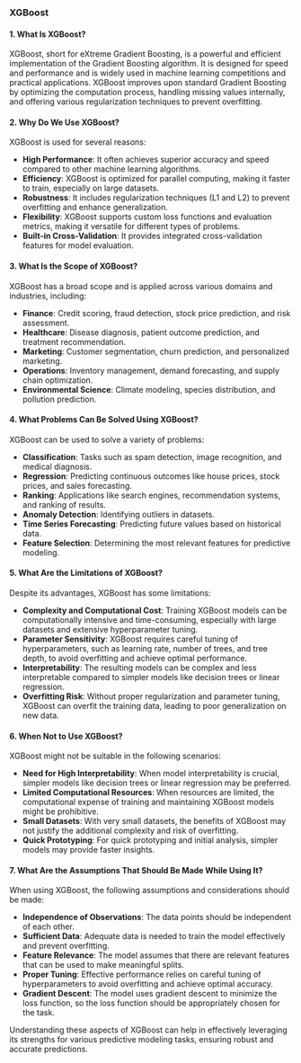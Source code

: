 ### XGBoost

#### 1. What Is XGBoost?

XGBoost, short for eXtreme Gradient Boosting, is a powerful and efficient implementation of the Gradient Boosting algorithm. It is designed for speed and performance and is widely used in machine learning competitions and practical applications. XGBoost improves upon standard Gradient Boosting by optimizing the computation process, handling missing values internally, and offering various regularization techniques to prevent overfitting.

#### 2. Why Do We Use XGBoost?

XGBoost is used for several reasons:

- **High Performance**: It often achieves superior accuracy and speed compared to other machine learning algorithms.
- **Efficiency**: XGBoost is optimized for parallel computing, making it faster to train, especially on large datasets.
- **Robustness**: It includes regularization techniques (L1 and L2) to prevent overfitting and enhance generalization.
- **Flexibility**: XGBoost supports custom loss functions and evaluation metrics, making it versatile for different types of problems.
- **Built-in Cross-Validation**: It provides integrated cross-validation features for model evaluation.

#### 3. What Is the Scope of XGBoost?

XGBoost has a broad scope and is applied across various domains and industries, including:

- **Finance**: Credit scoring, fraud detection, stock price prediction, and risk assessment.
- **Healthcare**: Disease diagnosis, patient outcome prediction, and treatment recommendation.
- **Marketing**: Customer segmentation, churn prediction, and personalized marketing.
- **Operations**: Inventory management, demand forecasting, and supply chain optimization.
- **Environmental Science**: Climate modeling, species distribution, and pollution prediction.

#### 4. What Problems Can Be Solved Using XGBoost?

XGBoost can be used to solve a variety of problems:

- **Classification**: Tasks such as spam detection, image recognition, and medical diagnosis.
- **Regression**: Predicting continuous outcomes like house prices, stock prices, and sales forecasting.
- **Ranking**: Applications like search engines, recommendation systems, and ranking of results.
- **Anomaly Detection**: Identifying outliers in datasets.
- **Time Series Forecasting**: Predicting future values based on historical data.
- **Feature Selection**: Determining the most relevant features for predictive modeling.

#### 5. What Are the Limitations of XGBoost?

Despite its advantages, XGBoost has some limitations:

- **Complexity and Computational Cost**: Training XGBoost models can be computationally intensive and time-consuming, especially with large datasets and extensive hyperparameter tuning.
- **Parameter Sensitivity**: XGBoost requires careful tuning of hyperparameters, such as learning rate, number of trees, and tree depth, to avoid overfitting and achieve optimal performance.
- **Interpretability**: The resulting models can be complex and less interpretable compared to simpler models like decision trees or linear regression.
- **Overfitting Risk**: Without proper regularization and parameter tuning, XGBoost can overfit the training data, leading to poor generalization on new data.

#### 6. When Not to Use XGBoost?

XGBoost might not be suitable in the following scenarios:

- **Need for High Interpretability**: When model interpretability is crucial, simpler models like decision trees or linear regression may be preferred.
- **Limited Computational Resources**: When resources are limited, the computational expense of training and maintaining XGBoost models might be prohibitive.
- **Small Datasets**: With very small datasets, the benefits of XGBoost may not justify the additional complexity and risk of overfitting.
- **Quick Prototyping**: For quick prototyping and initial analysis, simpler models may provide faster insights.

#### 7. What Are the Assumptions That Should Be Made While Using It?

When using XGBoost, the following assumptions and considerations should be made:

- **Independence of Observations**: The data points should be independent of each other.
- **Sufficient Data**: Adequate data is needed to train the model effectively and prevent overfitting.
- **Feature Relevance**: The model assumes that there are relevant features that can be used to make meaningful splits.
- **Proper Tuning**: Effective performance relies on careful tuning of hyperparameters to avoid overfitting and achieve optimal accuracy.
- **Gradient Descent**: The model uses gradient descent to minimize the loss function, so the loss function should be appropriately chosen for the task.

Understanding these aspects of XGBoost can help in effectively leveraging its strengths for various predictive modeling tasks, ensuring robust and accurate predictions.
